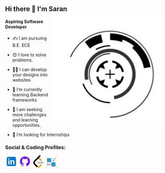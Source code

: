 ## Hi there 👋 I'm Saran

<img align="right" height="350" width="350" src="https://raw.githubusercontent.com/saran-3012/automatic-svg-spinner/main/spinner-color.svg" alt="Spinner">

#### Aspiring Software Developer

- ✍️ I am pursuing B.E. ECE

- 😍 I love to solve problems.
  
- 👨‍💻 I can develop your designs into websites
  
- 🌱 I’m currently learning Backend frameworks
  
- 🧐 I am seeking more challenges and learning opportunities.
  
- 🤔 I’m looking for Internships

### Social & Coding Profiles:
<a href="https://www.linkedin.com/in/saran3012/"><img width="40" height="40" src="https://raw.githubusercontent.com/saran-3012/saran-3012/main/assets/linked-in.svg" alt="LinkedIn"/></a>
<a href="https://github.com/saran-3012"><img width="40" height="40" src="https://raw.githubusercontent.com/saran-3012/saran-3012/main/assets/git-hub.svg" alt="GitHub"/></a>
<a href="https://leetcode.com/u/saran_3012/"><img width="40" height="40" src="https://raw.githubusercontent.com/saran-3012/saran-3012/main/assets/leet-code.svg" alt="LeetCode"/></a>
<a href="https://www.skillrack.com/faces/resume.xhtml?id=355224&key=b99ff2d43db8b98c8a11e06da74ea68d2a8ec781"><img width="35" height="35" src="https://raw.githubusercontent.com/saran-3012/saran-3012/main/assets/skill-rack.svg" alt="SkillRack"/></a>
